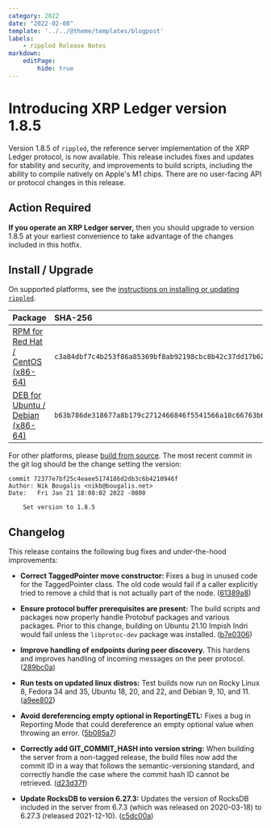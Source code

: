```yaml
---
category: 2022
date: "2022-02-08"
template: '../../@theme/templates/blogpost'
labels:
    - rippled Release Notes
markdown:
    editPage:
        hide: true
---
```

# Introducing XRP Ledger version 1.8.5

Version 1.8.5 of `rippled`, the reference server implementation of the XRP Ledger protocol, is now available. This release includes fixes and updates for stability and security, and improvements to build scripts, including the ability to compile natively on Apple's M1 chips. There are no user-facing API or protocol changes in this release.

<!-- BREAK -->

## Action Required

**If you operate an XRP Ledger server,** then you should upgrade to version 1.8.5 at your earliest convenience to take advantage of the changes included in this hotfix.

## Install / Upgrade

On supported platforms, see the [instructions on installing or updating `rippled`](https://xrpl.org/install-rippled.html).

| Package | SHA-256 |
|:--------|:--------|
| [RPM for Red Hat / CentOS (x86-64)](https://repos.ripple.com/repos/rippled-rpm/stable/rippled-1.8.5-1.el7.x86_64.rpm) | `c3a84dbf7c4b253f86a85369bf8ab92198cbc8b42c37dd17b62c88b7b5b986bf` |
| [DEB for Ubuntu / Debian (x86-64)](https://repos.ripple.com/repos/rippled-deb/pool/stable/rippled_1.8.5-1_amd64.deb) | `b63b786de318677a8b179c2712466846f5541566a10c66763b6d9b0ac9738154` |

For other platforms, please [build from source](https://github.com/ripple/rippled/tree/master/Builds). The most recent commit in the git log should be the change setting the version:

```text
commit 72377e7bf25c4eaee5174186d2db3c6b4210946f
Author: Nik Bougalis <nikb@bougalis.net>
Date:   Fri Jan 21 18:08:02 2022 -0800

    Set version to 1.8.5
```

## Changelog

This release contains the following bug fixes and under-the-hood improvements:

- **Correct TaggedPointer move constructor:** Fixes a bug in unused code for the TaggedPointer class. The old code would fail if a caller explicitly tried to remove a child that is not actually part of the node. ([61389a8](https://github.com/ripple/rippled/commit/61389a8befd79104534f32275394ffb953196741))

- **Ensure protocol buffer prerequisites are present:** The build scripts and packages now properly handle Protobuf packages and various packages. Prior to this change, building on Ubuntu 21.10 Impish Indri would fail unless the `libprotoc-dev` package was installed. ([b7e0306](https://github.com/ripple/rippled/commit/b7e0306d0a69427055d33fe8b75a982b24f7f2f4))

- **Improve handling of endpoints during peer discovery.** This hardens and improves handling of incoming messages on the peer protocol. ([289bc0a](https://github.com/ripple/rippled/commit/289bc0afd928ce45dd919115c65ea7290f59eecd))

- **Run tests on updated linux distros:** Test builds now run on Rocky Linux 8, Fedora 34 and 35, Ubuntu 18, 20, and 22, and Debian 9, 10, and 11. ([a9ee802](https://github.com/ripple/rippled/commit/a9ee802240e92954d021caedde5ef749253d1a36))

- **Avoid dereferencing empty optional in ReportingETL:** Fixes a bug in Reporting Mode that could dereference an empty optional value when throwing an error. ([5b085a7](https://github.com/ripple/rippled/commit/5b085a75fd4f2a28804f15f6559a5ecd4d862d81))

- **Correctly add GIT_COMMIT_HASH into version string:** When building the server from a non-tagged release, the build files now add the commit ID in a way that follows the semantic-versioning standard, and correctly handle the case where the commit hash ID cannot be retrieved. ([d23d37f](https://github.com/ripple/rippled/commit/d23d37fcfd8a1126bedb033f4f07089488720d29))

- **Update RocksDB to version 6.27.3:** Updates the version of RocksDB included in the server from 6.7.3 (which was released on 2020-03-18) to 6.27.3 (released 2021-12-10). ([c5dc00a](https://github.com/ripple/rippled/commit/c5dc00af74eb22132b74570d7274360642dc7599))
